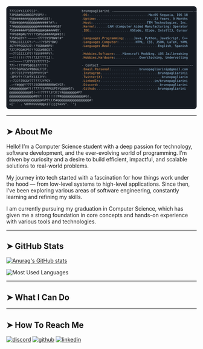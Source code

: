 <a href="https://github.com/brunopagliarini/brunopagliarini">
  <picture>
    <source media=srcset="https://raw.githubusercontent.com/brunopagliarini/brunopagliarini/main/readme.svg">
        <img alt="Bruno Pagliarini's GitHub Profile README" src="https://raw.githubusercontent.com/brunopagliarini/brunopagliarini/main/readme.svg">
  </picture>
</a>

---

## ➤ About Me
Hello! I’m a Computer Science student with a deep passion for technology, software development, and the ever-evolving world of programming. I’m driven by curiosity and a desire to build efficient, impactful, and scalable solutions to real-world problems.

My journey into tech started with a fascination for how things work under the hood — from low-level systems to high-level applications. Since then, I’ve been exploring various areas of software engineering, constantly learning and refining my skills.

I am currently pursuing my graduation in Computer Science, which has given me a strong foundation in core concepts and hands-on experience with various tools and technologies.

---

## ➤ GitHub Stats
[![Anurag's GitHub stats](https://github-readme-stats.vercel.app/api?username=brunopagliarini&show_icons=true&theme=slateorange&hide_border=true)](https://github.com/anuraghazra/github-readme-stats)

![Most Used Languages](https://github-readme-stats.vercel.app/api/top-langs/?username=brunopagliarini&theme=slateorange&hide_border=true)  

---

## ➤ What I Can Do

---

## ➤ How To Reach Me

[![discord](https://img.shields.io/badge/Discord-7289DA?style=for-the-badge&logo=discord&logoColor=white)](https://discordapp.com/users/brunopagliarini)
[![github](https://img.shields.io/badge/GitHub-100000?style=for-the-badge&logo=github&logoColor=0af)](https://github.com/brunopagliarini)
[![linkedin](https://img.shields.io/badge/Linkedin-0af?style=for-the-badge&logo=linkedin&logoColor=fff)](https://www.linkedin.com/in/bruno-pagliarini-305527278/)
